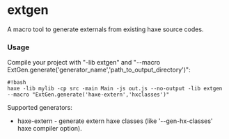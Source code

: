 # extgen #

A macro tool to generate externals from existing haxe source codes.

### Usage ###
Compile your project with "-lib extgen" and "--macro ExtGen.generate('generator_name','path_to_output_directory')":
```
#!bash
haxe -lib mylib -cp src -main Main -js out.js --no-output -lib extgen --macro "ExtGen.generate('haxe-extern','hxclasses')" 
```

Supported generators:
 * haxe-extern - generate extern haxe classes (like '--gen-hx-classes' haxe compiler option).
